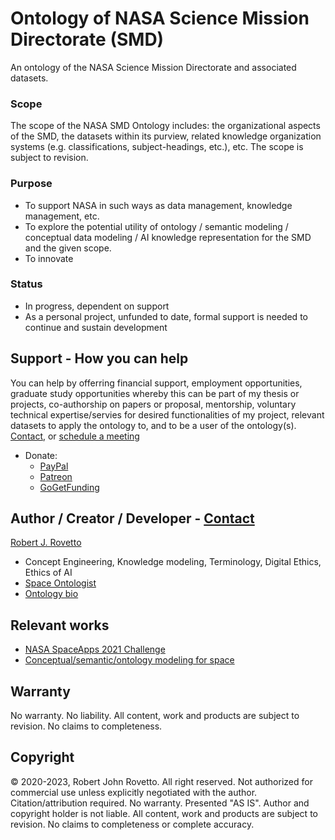 # Ontology of NASA Science Mission Directorate (SMD)

An ontology of the NASA Science Mission Directorate and associated datasets.

### Scope
The scope of the NASA SMD Ontology includes: the organizational aspects of the SMD, the datasets within its purview, related knowledge organization systems (e.g. classifications, subject-headings, etc.), etc.
The scope is subject to revision.

### Purpose
* To support NASA in such ways as data management, knowledge management, etc.
* To explore the potential utility of ontology / semantic modeling / conceptual data modeling / AI knowledge representation for the SMD and the given scope.
* To innovate

### Status
- In progress, dependent on support
- As a personal project, unfunded to date, formal support is needed to continue and sustain development 

## Support - How you can help
You can help by offerring financial support, employment opportunities, graduate study opportunities whereby this can be part of my thesis or projects, co-authorship on papers or proposal, mentorship, voluntary technical expertise/servies for desired functionalities of my project, relevant datasets to apply the ontology to, and to be a user of the ontology(s). [Contact](https://ontospace.wordpress.com/contact), or [schedule a meeting](https://tinyurl.com/hm8wu2sa) 

* Donate: 
  * [PayPal](https://tinyurl.com/donateViaPayPalrr)
  * [Patreon](https://tinyurl.com/y9qegjsh)
  * [GoGetFunding](https://gogetfunding.com/?p=6893352)
  
## Author / Creator / Developer - [Contact](https://ontospace.wordpress.com/contact)
[Robert J. Rovetto](http://orcid.org/0000-0003-3835-7817) 
* Concept Engineering, Knowledge modeling, Terminology, Digital Ethics, Ethics of AI 
* [Space Ontologist](https://purl.org/space-ontology)
* [Ontology bio](https://ontologforum.org/index.php/RobertRovetto)

## Relevant works 
- [NASA SpaceApps 2021 Challenge](https://github.com/rrovetto/NASA-Spaceapps-2021-Challenge)
- [Conceptual/semantic/ontology modeling for space](https://purl.org/space-ontology)

## Warranty 
No warranty. No liability. All content, work and products are subject to revision. No claims to completeness.  

## Copyright
© 2020-2023, Robert John Rovetto. All right reserved.
Not authorized for commercial use unless explicitly negotiated with the author. Citation/attribution required.
No warranty. Presented "AS IS". Author and copyright holder is not liable. All content, work and products are subject to revision. No claims to completeness or complete accuracy.
